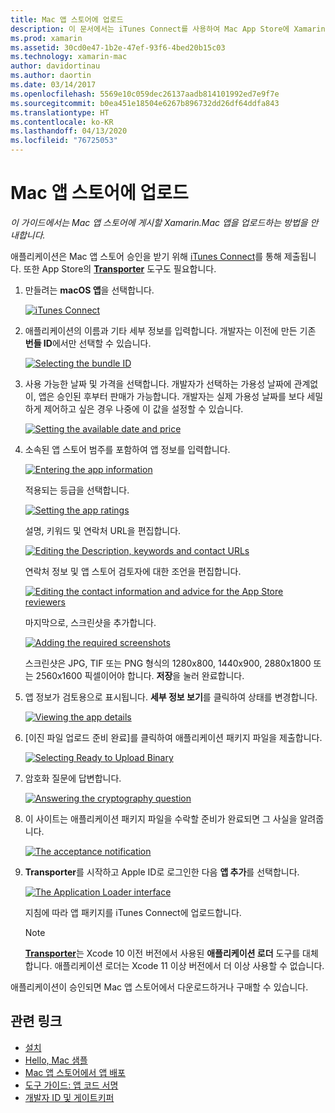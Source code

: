 ```yaml
---
title: Mac 앱 스토어에 업로드
description: 이 문서에서는 iTunes Connect를 사용하여 Mac App Store에 Xamarin.Mac 앱을 업로드하는 방법을 설명합니다. 프로세스를 완료하기 위해 iTunes Connect에서 필요한 정보를 설명합니다.
ms.prod: xamarin
ms.assetid: 30cd0e47-1b2e-47ef-93f6-4bed20b15c03
ms.technology: xamarin-mac
author: davidortinau
ms.author: daortin
ms.date: 03/14/2017
ms.openlocfilehash: 5569e10c059dec26137aadb814101992ed7e9f7e
ms.sourcegitcommit: b0ea451e18504e6267b896732dd26df64ddfa843
ms.translationtype: HT
ms.contentlocale: ko-KR
ms.lasthandoff: 04/13/2020
ms.locfileid: "76725053"
---
```

# <a name="upload-to-mac-app-store"></a>Mac 앱 스토어에 업로드

_이 가이드에서는 Mac 앱 스토어에 게시할 Xamarin.Mac 앱을 업로드하는 방법을 안내합니다._

애플리케이션은 Mac 앱 스토어 승인을 받기 위해 [iTunes Connect](https://itunesconnect.apple.com/)를 통해 제출됩니다. 또한 App Store의 [**Transporter**](https://apps.apple.com/us/app/transporter/id1450874784?mt=12) 도구도 필요합니다.

1. 만들려는 **macOS 앱**을 선택합니다.

    [![](uploading-images/image65.png "iTunes Connect")](uploading-images/image65.png#lightbox)

2. 애플리케이션의 이름과 기타 세부 정보를 입력합니다. 개발자는 이전에 만든 기존 **번들 ID**에서만 선택할 수 있습니다.

    [![](uploading-images/image66.png "Selecting the bundle ID")](uploading-images/image66.png#lightbox)

3. 사용 가능한 날짜 및 가격을 선택합니다. 개발자가 선택하는 가용성 날짜에 관계없이, 앱은 승인된 후부터 판매가 가능합니다. 개발자는 실제 가용성 날짜를 보다 세밀하게 제어하고 싶은 경우 나중에 이 값을 설정할 수 있습니다.

    [![](uploading-images/image67.png "Setting the available date and price")](uploading-images/image67.png#lightbox)

4. 소속된 앱 스토어 범주를 포함하여 앱 정보를 입력합니다.

    [![](uploading-images/image68.png "Entering the app information")](uploading-images/image68.png#lightbox)

    적용되는 등급을 선택합니다.

    [![](uploading-images/image69.png "Setting the app ratings")](uploading-images/image69.png#lightbox)

    설명, 키워드 및 연락처 URL을 편집합니다.

    [![](uploading-images/image70.png "Editing the Description, keywords and contact URLs")](uploading-images/image70.png#lightbox)

    연락처 정보 및 앱 스토어 검토자에 대한 조언을 편집합니다.

    [![](uploading-images/image71.png "Editing the contact information and advice for the App Store reviewers")](uploading-images/image71.png#lightbox)

    마지막으로, 스크린샷을 추가합니다.

    [![](uploading-images/image72.png "Adding the required screenshots")](uploading-images/image72.png#lightbox)

    스크린샷은 JPG, TIF 또는 PNG 형식의 1280x800, 1440x900, 2880x1800 또는 2560x1600 픽셀이어야 합니다. **저장**을 눌러 완료합니다.

5. 앱 정보가 검토용으로 표시됩니다. **세부 정보 보기**를 클릭하여 상태를 변경합니다.

    [![](uploading-images/image73.png "Viewing the app details")](uploading-images/image73.png#lightbox)

6. [이진 파일 업로드 준비 완료]를 클릭하여 애플리케이션 패키지 파일을 제출합니다.

    [![](uploading-images/image74.png "Selecting Ready to Upload Binary")](uploading-images/image74.png#lightbox)

7. 암호화 질문에 답변합니다.

    [![](uploading-images/image75.png "Answering the cryptography question")](uploading-images/image75.png#lightbox)

8. 이 사이트는 애플리케이션 패키지 파일을 수락할 준비가 완료되면 그 사실을 알려줍니다.

    [![](uploading-images/image76.png "The acceptance notification")](uploading-images/image76.png#lightbox)

9. **Transporter**를 시작하고 Apple ID로 로그인한 다음 **앱 추가**를 선택합니다.

    [![](uploading-images/transporter01-sml.png "The Application Loader interface")](uploading-images/transporter01.png#lightbox)

    지침에 따라 앱 패키지를 iTunes Connect에 업로드합니다.

    > [!NOTE]
    > [**Transporter**](https://apps.apple.com/us/app/transporter/id1450874784?mt=12)는 Xcode 10 이전 버전에서 사용된 **애플리케이션 로더** 도구를 대체합니다.
    > 애플리케이션 로더는 Xcode 11 이상 버전에서 더 이상 사용할 수 없습니다.

애플리케이션이 승인되면 Mac 앱 스토어에서 다운로드하거나 구매할 수 있습니다.

## <a name="related-links"></a>관련 링크

- [설치](~//mac/get-started/installation.md)
- [Hello, Mac 샘플](~/mac/get-started/hello-mac.md)
- [Mac 앱 스토어에서 앱 배포](https://developer.apple.com/devcenter/mac/checklist/)
- [도구 가이드: 앱 코드 서명](https://developer.apple.com/library/mac/#documentation/ToolsLanguages/Conceptual/OSXWorkflowGuide/CodeSigning/CodeSigning.html)
- [개발자 ID 및 게이트키퍼](https://developer.apple.com/developer-id/)
